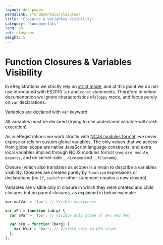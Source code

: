 ```yaml
---
layout: doc-pages
permalink: /fundamentals/closures/
title: 'Closures & Variables Visibility'
category: 'fundamentals'
lang: en
ref: closures
weight: 5
---
```


# Function Closures & Variables Visibility

In eRegistrations we strictly rely on [strict mode](https://developer.mozilla.org/en-US/docs/Web/JavaScript/Reference/Strict_mode), and at this point we do not use introduced with ES2015 `let` and `const` statements. Therefore in below documentation we ignore characteristics of`sloppy` mode, and focus purely on `var` declarations.

Variables are declared with `var` keyword

All variables must be declared (trying to use undeclared variable will crash execution)

As in eRegistrations we work strictly with [NCJS modules format](http://localhost:4001/fundamentals/modules/), we never expose or rely on custom global variables. The only values that we access from global scope are native JavaScript language constructs, and extra local variables implied through NCJS modules format (`require`, `module`, `exports`, and on server-side `__dirname` and `__filename`).


Closure (which also translates as scope) is a mean to describe a variables visibility. Closures are created purely by `function` expressions or declarations (no `if`, `switch` or other statement creates a new closure).

Variables are visible only in closure in which they were created and child closures but no parent closures, as explained in below example:


```javascript
var outVar = 'foo'; // Visible everywhere

var aFn = function (aArg) {
  var aVar = 'foo'; // Visible only scope of aFn and bFn

  var bFn = function (bArg) {
    var bVar = 'bar'; // Visible only in bFn scope
  };
};
```
